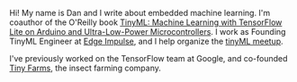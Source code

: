 Hi! My name is Dan and I write about embedded machine learning. I'm coauthor of the O'Reilly book [TinyML: Machine Learning with TensorFlow Lite on Arduino and Ultra-Low-Power Microcontrollers](https://www.amazon.com/TinyML-Learning-TensorFlow-Ultra-Low-Power-Microcontrollers/dp/1492052043). I work as Founding TinyML Engineer at [Edge Impulse](http://edgeimpulse.com/), and I help organize the [tinyML meetup](https://www.meetup.com/tinyML-Enabling-ultra-low-Power-ML-at-the-Edge).

I've previously worked on the TensorFlow team at Google, and co-founded [Tiny Farms](https://www.tiny-farms.com/), the insect farming company.
